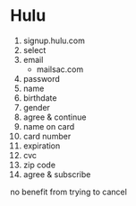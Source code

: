 # Hulu

1. signup.hulu.com
2. select
3. email
   - mailsac.com
4. password
5. name
6. birthdate
7. gender
8. agree & continue
9. name on card
10. card number
11. expiration
12. cvc
13. zip code
14. agree & subscribe

no benefit from trying to cancel
